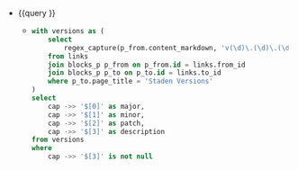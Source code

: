 - {{query }}
	- ```sql
	  with versions as (
	      select
	          regex_capture(p_from.content_markdown, 'v(\d)\.(\d)\.(\d):(.+)') as cap
	      from links
	      join blocks_p p_from on p_from.id = links.from_id
	      join blocks_p p_to on p_to.id = links.to_id
	      where p_to.page_title = 'Staden Versions'
	  )
	  select
	      cap ->> '$[0]' as major,
	      cap ->> '$[1]' as minor,
	      cap ->> '$[2]' as patch,
	      cap ->> '$[3]' as description
	  from versions
	  where
	      cap ->> '$[3]' is not null
	  ```
